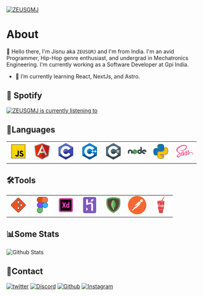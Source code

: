 <a href="https://github.com/ZEUSGMJ">
    <img src="https://i.imgur.com/hLNgfPS.gif" alt="ZEUSGMJ">
</a>

# About
:wave: Hello there, I'm Jisnu aka `ZEUSGMJ` and I'm from India. I'm an avid Programmer, Hip-Hop genre enthusiast, and undergrad in Mechatronics Engineering. I'm currently working as a Software Developer at Gpi India.

- 🌱 I’m currently learning React, NextJs, and Astro.

## :musical_note: Spotify
<a href="https://open.spotify.com/user/wvckgj74wvfnyyzl8vtg6pwrr" target="_blank" referrerpolicy="no-referrer">
    <img src="https://zeusgmj-spotify.vercel.app/api/spotify" alt="ZEUSGMJ is currently listening to" width="640">
</a>

## :bookmark_tabs:Languages
<table width="100">
    <tr>
        <td>
            <img src="/assets/js.svg" alt="Javascript" width="48px"/>
        </td>
        <td>
            <img src="/assets/angularjs.svg" alt="AngularJS" width="48px"/>
        </td>
        <td>
            <img src="/assets/c.svg" alt="C" width="48px"/>
        </td>
        <td>
            <img src="/assets/c++.svg" alt="C++" width="48px"/>
        </td>
        <td>
            <img src="/assets/c-sharp.svg" alt="C#" width="48px"/>
        </td>
        <td>
            <img src="/assets/nodejs.svg" alt="NodeJS" width="48px"/>
        </td>
        <td>
            <img src="/assets/py.svg" alt="Python" width="48px"/>
        </td>
        <td>
            <img src="/assets/sass.svg" alt="SCSS" width="48px"/>
        </td>
    </tr>
</table>

## 🛠️Tools
<table>
    <tr>
        <td>
            <img src="/assets/git.svg" alt="" width="48px"/>
        </td>
        <td>
            <img src="/assets/figma.svg" alt="Figma" width="48px"/>
        </td>
        <td>
            <img src="/assets/adobe-xd.svg" alt="AdobeXD" width="48px"/>
        </td>
        <td>
            <img src="/assets/heroku.svg" alt="Heroku" width="48px"/>
        </td>
        <td>
            <img src="/assets/mongodb.svg" alt="MongoDB" width="48px"/>
        </td>
        <td>
            <img src="/assets/postman.svg" alt="Postman" width="48px"/>
        </td>
        <td>
            <img src="/assets/gulp.svg" alt="gulp.js" width="48px"/>
        </td>
    </tr>
</table>

## :bar_chart:Some Stats
<img src="https://zeusgmj-github-readme.vercel.app/api?username=ZEUSGMJ&show_icons=true&theme=dark&bg_color=121212&title_color=00C896&text_color=FAF8FF&icon_color=00C896&hide_border=true&count_private=true&border_radius=12" alt="Github Stats" class="github-stats">
</br>

## :page_with_curl:Contact
[![twitter](https://img.shields.io/badge/-Twitter-blue?logo=twitter&style=for-the-badge&color=blue "Twitter")](https://twitter.com/ZEUSGMJ) [![Discord](https://img.shields.io/badge/-Discord-%23909CFC?logo=discord&style=for-the-badge "ZEUSGMJ")](https://discord.com/users/438054607571386378) [![Github](https://img.shields.io/github/followers/ZEUSGMJ?logo=github&style=for-the-badge "Github")](https://github.com/ZEUSGMJ) [![Instagram](https://img.shields.io/badge/-Instagram-blue?logo=instagram&style=for-the-badge&color=9cf "Instagram")](https://www.instagram.com/zeusgmj/)
